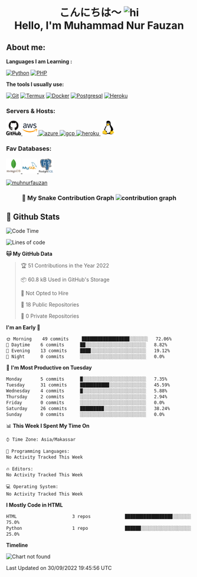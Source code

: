 <h1 align="center">こんにちは〜 <img src="https://user-images.githubusercontent.com/1303154/88677602-1635ba80-d120-11ea-84d8-d263ba5fc3c0.gif" width="40px" alt="hi"><br>Hello, I'm Muhammad Nur Fauzan</h1>

## **About me**:

**Languages I am Learning :**

[![Python](https://img.shields.io/badge/-Python-%232c3e50?style=flat-square&logo=python)](https://python.org)
[![PHP](https://img.shields.io/badge/-PHP-%232c3e50?style=flat-square&logo=php)](https://php.net)

**The tools I usually use:**

[![Git](https://img.shields.io/badge/-Git-%23F05032?style=flat-square&logo=git&logoColor=%23ffffff)](https://git-scm.com)
[![Termux](https://img.shields.io/badge/-Termux-%232c3e50?style=flat-square&logo=typescript)](https://termux.com)
[![Docker](https://img.shields.io/badge/-Docker-%23007ACC?style=flat-square&logo=docker)](https://www.docker.com/)
[![Postgresql](https://img.shields.io/badge/-Postgresql-%232c3e50?style=flat-square&logo=postgresql)](https://postgresql.org)
[![Heroku](https://img.shields.io/badge/-Heroku-purple?style=flat-square&logo=heroku)](https://heroku.com)

<h3 align="left">Servers & Hosts:</h3>
<p align="left"> <a href="https://github.com/" target="_blank"> <img src="https://github.com/devicons/devicon/raw/master/icons/github/github-original-wordmark.svg" alt="github" width="40" height="40"/> </a> <a href="https://aws.amazon.com" target="_blank"> <img src="https://raw.githubusercontent.com/devicons/devicon/master/icons/amazonwebservices/amazonwebservices-original-wordmark.svg" alt="aws" width="40" height="40"/> </a> <a href="https://azure.microsoft.com/en-in/" target="_blank"> <img src="https://www.vectorlogo.zone/logos/microsoft_azure/microsoft_azure-icon.svg" alt="azure" width="40" height="40"/> </a> <a href="https://cloud.google.com" target="_blank"> <img src="https://www.vectorlogo.zone/logos/google_cloud/google_cloud-icon.svg" alt="gcp" width="40" height="40"/> </a> <a href="https://heroku.com" target="_blank"> <img src="https://www.vectorlogo.zone/logos/heroku/heroku-icon.svg" alt="heroku" width="40" height="40"/> </a> <a href="https://www.linux.org/" target="_blank"> <img src="https://raw.githubusercontent.com/devicons/devicon/master/icons/linux/linux-original.svg" alt="linux" width="40" height="40"/> </a> </p>

<h3 align="left">Fav Databases:</h3>
<p align="left"> <a href="https://www.mongodb.com/" target="_blank"> <img src="https://raw.githubusercontent.com/devicons/devicon/master/icons/mongodb/mongodb-original-wordmark.svg" alt="mongodb" width="40" height="40"/> </a> <a href="https://www.mysql.com/" target="_blank"> <img src="https://raw.githubusercontent.com/devicons/devicon/master/icons/mysql/mysql-original-wordmark.svg" alt="mysql" width="40" height="40"/> </a> <a href="https://www.postgresql.org" target="_blank"> <img src="https://raw.githubusercontent.com/devicons/devicon/master/icons/postgresql/postgresql-original-wordmark.svg" alt="postgresql" width="40" height="40"/> </a> </p>

<p align="left"> <a href="https://github.com/muhnurfauzan"><img src="https://github-profile-trophy.vercel.app/?username=muhnurfauzan" alt="muhnurfauzan" /></a> </p>

<p align="center">
  <h3 align="center">🐍 My Snake Contribution Graph 
    <img src="https://github.com/muhnurfauzan/muhnurfauzan/raw/output/github-contribution-grid-snake.svg" alt="contribution graph">
  </h3>
</p>


##  🐙 **Github Stats**

<!--START_SECTION:waka-->
![Code Time](http://img.shields.io/badge/Code%20Time-66%20hrs%2022%20mins-blue)

![Lines of code](https://img.shields.io/badge/From%20Hello%20World%20I%27ve%20Written--15%20lines%20of%20code-blue)

**🐱 My GitHub Data** 

> 🏆 51 Contributions in the Year 2022
 > 
> 📦 60.8 kB Used in GitHub's Storage 
 > 
> 🚫 Not Opted to Hire
 > 
> 📜 18 Public Repositories 
 > 
> 🔑 0 Private Repositories  
 > 
**I'm an Early 🐤** 

```text
🌞 Morning    49 commits     ██████████████████░░░░░░░   72.06% 
🌆 Daytime    6 commits      ██░░░░░░░░░░░░░░░░░░░░░░░   8.82% 
🌃 Evening    13 commits     ████░░░░░░░░░░░░░░░░░░░░░   19.12% 
🌙 Night      0 commits      ░░░░░░░░░░░░░░░░░░░░░░░░░   0.0%

```
📅 **I'm Most Productive on Tuesday** 

```text
Monday       5 commits      █░░░░░░░░░░░░░░░░░░░░░░░░   7.35% 
Tuesday      31 commits     ███████████░░░░░░░░░░░░░░   45.59% 
Wednesday    4 commits      █░░░░░░░░░░░░░░░░░░░░░░░░   5.88% 
Thursday     2 commits      ░░░░░░░░░░░░░░░░░░░░░░░░░   2.94% 
Friday       0 commits      ░░░░░░░░░░░░░░░░░░░░░░░░░   0.0% 
Saturday     26 commits     █████████░░░░░░░░░░░░░░░░   38.24% 
Sunday       0 commits      ░░░░░░░░░░░░░░░░░░░░░░░░░   0.0%

```


📊 **This Week I Spent My Time On** 

```text
⌚︎ Time Zone: Asia/Makassar

💬 Programming Languages: 
No Activity Tracked This Week

🔥 Editors: 
No Activity Tracked This Week

💻 Operating System: 
No Activity Tracked This Week

```

**I Mostly Code in HTML** 

```text
HTML                     3 repos             ██████████████████░░░░░░░   75.0% 
Python                   1 repo              ██████░░░░░░░░░░░░░░░░░░░   25.0%

```


**Timeline**

![Chart not found](https://raw.githubusercontent.com/muhnurfauzan/muhnurfauzan/main/charts/bar_graph.png) 


 Last Updated on 30/09/2022 19:45:56 UTC
<!--END_SECTION:waka-->

